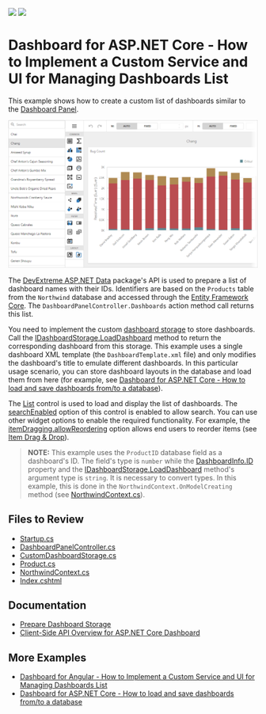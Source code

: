 <!-- default badges list -->
![](https://img.shields.io/endpoint?url=https://codecentral.devexpress.com/api/v1/VersionRange/582963126/22.1.4%2B)
[![](https://img.shields.io/badge/📖_How_to_use_DevExpress_Examples-e9f6fc?style=flat-square)](https://docs.devexpress.com/GeneralInformation/403183)
<!-- default badges end -->
# Dashboard for ASP.NET Core - How to Implement a Custom Service and UI for Managing Dashboards List

This example shows how to create a custom list of dashboards similar to the [Dashboard Panel](https://docs.devexpress.com/Dashboard/119771/web-dashboard/ui-elements-and-customization/ui-elements/dashboard-panel).

![](img/dx-list.png)

The [DevExtreme ASP.NET Data](https://github.com/DevExpress/DevExtreme.AspNet.Data) package's API is used to prepare a list of dashboard names with their IDs. Identifiers are based on the `Products` table from the `Northwind` database and accessed through the [Entity Framework Core](https://docs.microsoft.com/en-us/ef/core). The `DashboardPanelController.Dashboards` action method call returns this list.

You need to implement the custom [dashboard storage](https://docs.devexpress.com/Dashboard/DevExpress.DashboardWeb.IDashboardStorage) to store dashboards. Call the [IDashboardStorage.LoadDashboard](https://docs.devexpress.com/Dashboard/DevExpress.DashboardWeb.IDashboardStorage.LoadDashboard(System.String)) method to return the corresponding dashboard from this storage. This example uses a single dashboard XML template (the `DashboardTemplate.xml` file) and only modifies the dashboard's title to emulate different dashboards. In this particular usage scenario, you can store dashboard layouts in the database and load them from here (for example, see [Dashboard for ASP.NET Core - How to load and save dashboards from/to a database](https://github.com/DevExpress-Examples/asp-net-core-dashboard-save-dashboards-to-database)).

The [List](https://docs.devexpress.com/AspNetCore/400778/devextreme-based-controls/controls/list) control is used to load and display the list of dashboards. The [searchEnabled](https://js.devexpress.com/Documentation/ApiReference/UI_Components/dxList/Configuration/#searchEnabled) option of this control is enabled to allow search. You can use other widget options to enable the required functionality. For example, the [itemDragging.allowReordering](https://js.devexpress.com/Documentation/ApiReference/UI_Components/dxSortable/Configuration/#allowReordering) option allows end users to reorder items (see [Item Drag &amp; Drop](https://demos.devexpress.com/ASPNetCore/Demo/List/ItemDragging)).

> **NOTE:** This example uses the `ProductID` database field as a dashboard's ID. The field's type is `number` while the [DashboardInfo.ID](https://docs.devexpress.com/Dashboard/DevExpress.DashboardWeb.DashboardInfo.ID) property and the [IDashboardStorage.LoadDashboard](https://docs.devexpress.com/Dashboard/DevExpress.DashboardWeb.IDashboardStorage.LoadDashboard(System.String)) method's argument type is `string`. It is necessary to convert types. In this example, this is done in the `NorthwindContext.OnModelCreating` method (see [NorthwindContext.cs](./CS/Models/NorthwindContext.cs)).

## Files to Review

* [Startup.cs](./CS/Program.cs)
* [DashboardPanelController.cs](./CS/Controllers/DashboardPanelController.cs)
* [CustomDashboardStorage.cs](./CS/Code/CustomDashboardStorage.cs)
* [Product.cs](./CS/Models/Product.cs)
* [NorthwindContext.cs](./CS/Models/NorthwindContext.cs)
* [Index.cshtml](./CS/Pages/Index.cshtml)


## Documentation

- [Prepare Dashboard Storage](https://docs.devexpress.com/Dashboard/16979/web-dashboard/dashboard-backend/prepare-dashboard-storage)
- [Client-Side API Overview for ASP.NET Core Dashboard](https://docs.devexpress.com/Dashboard/400192/web-dashboard/aspnet-core-dashboard-control/client-side-api-overview)

## More Examples

- [Dashboard for Angular - How to Implement a Custom Service and UI for Managing Dashboards List](https://github.com/DevExpress-Examples/angular-dashboard-custom-panel)
- [Dashboard for ASP.NET Core - How to load and save dashboards from/to a database](https://github.com/DevExpress-Examples/asp-net-core-dashboard-save-dashboards-to-database)
